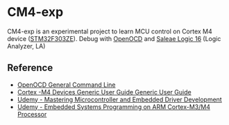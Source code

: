 # CM4-exp

CM4-exp is an experimental project to learn MCU control on Cortex M4 device ([STM32F303ZE](https://www.st.com/en/microcontrollers-microprocessors/stm32f303ze.html)). Debug with [OpenOCD](https://openocd.org/) and [Saleae Logic 16](https://www.saleae.com/?srsltid=AfmBOorA8-j5SQwJtDKi4IJjFSRWM6KEGix1lJ8B-GzaEoA3FFcqMixS) (Logic Analyzer, LA)

## Reference
- [OpenOCD General Command Line](https://openocd.org/doc/html/General-Commands.html)
- [Cortex -M4 Devices Generic User Guide Generic User Guide](https://developer.arm.com/documentation/dui0553/latest/)
- [Udemy - Mastering Microcontroller and Embedded Driver Development](https://www.udemy.com/course/mastering-microcontroller-with-peripheral-driver-development/learn/lecture/22179246?start=0#overview)
- [Udemy - Embedded Systems Programming on ARM Cortex-M3/M4 Processor](https://www.udemy.com/course/embedded-system-programming-on-arm-cortex-m3m4/learn/lecture/19391802?start=0#overview)
